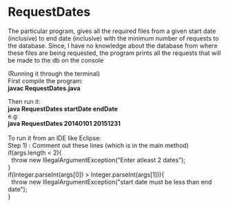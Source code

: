 # RequestDates
The particular program, gives all the required files from a given start date (inclusive) to end date (inclusive) with the minimum number of requests to the 
database. 
Since, I have no knowledge about the database from where these files are being requested, the program prints all the requests that will be made to the db on the console

(Running it through the terminal)<br /> 
First compile the program:<br /> 
**javac RequestDates.java**

Then run it:<br /> 
**java RequestDates startDate endDate**<br /> 
e.g:<br /> 
**java RequestDates 20140101 20151231**
<br /> 
<br /> 
To run it from an IDE like Eclipse: <br />
Step 1) : Comment out these lines (which is in the main method)<br /> 
if(args.length < 2){<br /> 
&nbsp;			throw new IllegalArgumentException("Enter atleast 2 dates");<br /> 
	}<br /> 
if(Integer.parseInt(args[0]) > Integer.parseInt(args[1])){<br /> 
&nbsp;			throw new IllegalArgumentException("start date must be less than end date");<br /> 
	}<br /> 

